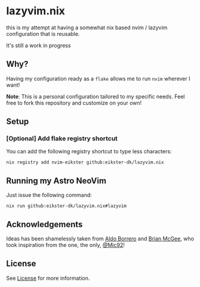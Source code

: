 # lazyvim.nix

this is my attempt at having a somewhat nix based nvim / lazyvim configuration that is reusable.

It's still a work in progress

## Why?

Having my configuration ready as a `flake` allows me to run `nvim` wherever I want!

**Note**: This is a personal configuration tailored to my specific needs. Feel free to fork this repository and customize on your own!

## Setup

### \[Optional\] Add flake registry shortcut

You can add the following registry shortcut to type less characters:

```console
nix registry add nvim-eikster github:eikster-dk/lazyvim.nix
```

## Running my Astro NeoVim

Just issue the following command:

```console
nix run github:eikster-dk/lazyvim.nix#lazyvim
```

## Acknowledgements

Ideas has been shamelessly taken from [Aldo Borrero](https://github.com/aldoborrero/astronvim.nix) and [Brian McGee](https://github.com/brianmcgee/astronvim.nix/blob/main/README.md), who took inspiration from the one, the only, [@Mic92](https://github.com/mic92/dotfiles)!

## License

See [License](License) for more information.
